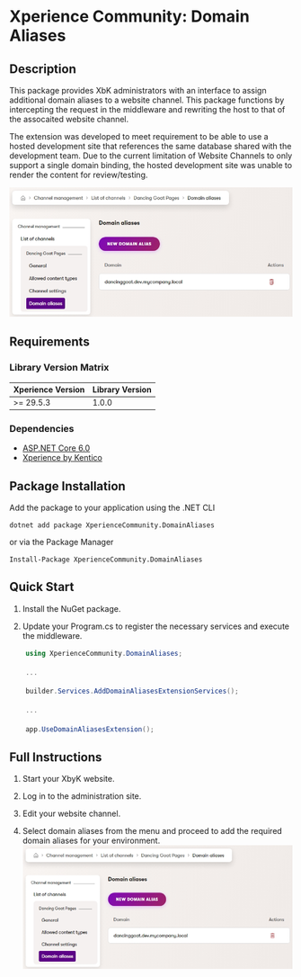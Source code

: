 # Xperience Community: Domain Aliases

## Description

This package provides XbK administrators with an interface to assign additional domain aliases to a website channel. This package functions by intercepting the request in the middleware and rewriting the host to that of the assocaited website channel.

The extension was developed to meet requirement to be able to use a hosted development site that references the same database shared with the development team. Due to the current limitation of Website Channels to only support a single domain binding, the hosted development site was unable to render the content for review/testing.

![Xperience by Kentico Domain Aliases](https://github.com/benquinlan-07/Xperience.Extensions.DomainAliases/blob/main/images/domain-aliases.jpeg?raw=true)

## Requirements

### Library Version Matrix

| Xperience Version | Library Version |
| ----------------- | --------------- |
| >= 29.5.3         | 1.0.0           |

### Dependencies

- [ASP.NET Core 6.0](https://dotnet.microsoft.com/en-us/download)
- [Xperience by Kentico](https://docs.kentico.com)

## Package Installation

Add the package to your application using the .NET CLI

```
dotnet add package XperienceCommunity.DomainAliases
```

or via the Package Manager

```
Install-Package XperienceCommunity.DomainAliases
```

## Quick Start

1. Install the NuGet package.

1. Update your Program.cs to register the necessary services and execute the middleware.

```csharp
    using XperienceCommunity.DomainAliases;

    ...

    builder.Services.AddDomainAliasesExtensionServices();

    ...

    app.UseDomainAliasesExtension();
```

## Full Instructions

1. Start your XbyK website.

1. Log in to the administration site.

1. Edit your website channel.

1. Select domain aliases from the menu and proceed to add the required domain aliases for your environment.
![Xperience by Kentico Domain Aliases](https://github.com/benquinlan-07/Xperience.Extensions.DomainAliases/blob/main/images/domain-aliases.jpeg?raw=true)
